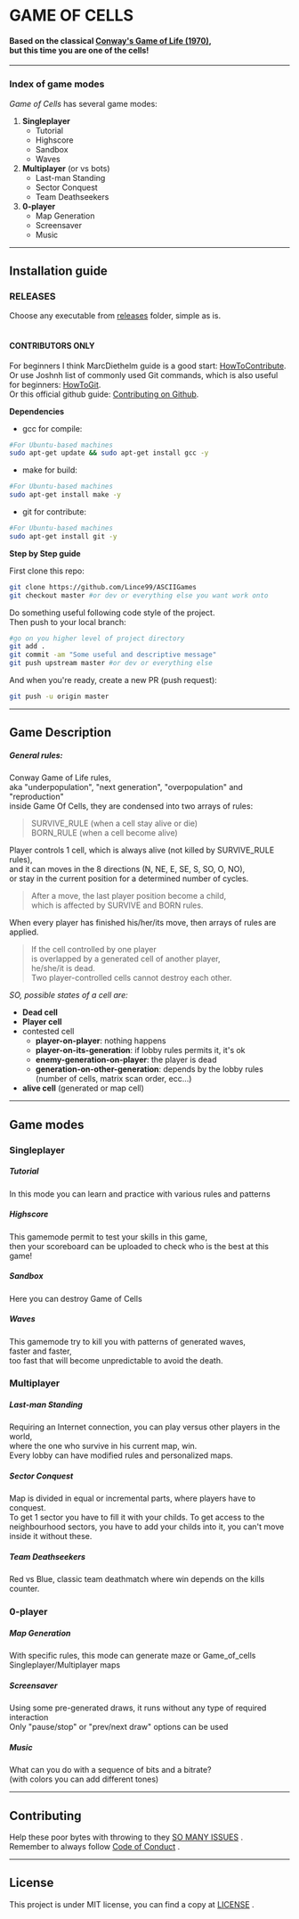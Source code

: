 # GAME OF CELLS <!-- INSERT LOGO HERE -->
#### Based on the classical <a href="https://en.wikipedia.org/wiki/Conway%27s_Game_of_Life">Conway's Game of Life (1970)</a>,<br>but this time you are one of the cells!


<!-- INSERT SCREENSHOT HERE -->

---

### Index of game modes

*Game of Cells* has several game modes:
1. **Singleplayer**
    - Tutorial
    - Highscore
    - Sandbox
    - Waves
1. **Multiplayer** (or vs bots)
    - Last-man Standing
    - Sector Conquest
    - Team Deathseekers
1. **0-player**
    - Map Generation
    - Screensaver
    - Music

---

## Installation guide

### RELEASES

Choose any executable from [releases](https://github.com/Lince99/ASCIIGames/tree/dev/GameOfCells/releases) folder, simple as is.
<br><br>
#### CONTRIBUTORS ONLY

For beginners I think MarcDiethelm guide is a good start: [HowToContribute](https://github.com/MarcDiethelm/contributing/blob/master/README.md).<br>
Or use Joshnh list of commonly used Git commands, which is also useful for beginners:
[HowToGit](https://github.com/joshnh/Git-Commands).<br>
Or this official github guide:
[Contributing on Github](https://github.com/MarcDiethelm/contributing/blob/master/README.md).

**Dependencies**

- gcc for compile:
```bash
#For Ubuntu-based machines
sudo apt-get update && sudo apt-get install gcc -y
```
- make for build:
```bash
#For Ubuntu-based machines
sudo apt-get install make -y
```
- git for contribute:
```bash
#For Ubuntu-based machines
sudo apt-get install git -y
```


**Step by Step guide** <br>

First clone this repo:
```bash
git clone https://github.com/Lince99/ASCIIGames
git checkout master #or dev or everything else you want work onto
```
Do something useful following code style of the project.<br>
Then push to your local branch:
```bash
#go on you higher level of project directory
git add .
git commit -am "Some useful and descriptive message"
git push upstream master #or dev or everything else
```

And when you're ready, create a new PR (push request):
```bash
git push -u origin master
```

---

## Game Description

##### General rules:

Conway Game of Life rules, <br>
aka "underpopulation", "next generation", "overpopulation" and "reproduction"<br>
inside Game Of Cells, they are condensed into two arrays of rules: <br>
> SURVIVE_RULE (when a cell stay alive or die)<br>
> BORN_RULE (when a cell become alive)

Player controls 1 cell, which is always alive (not killed by SURVIVE_RULE rules),<br>
and it can moves in the 8 directions (N, NE, E, SE, S, SO, O, NO), <br>
or stay in the current position for a determined number of cycles.
> After a move, the last player position become a child,<br>
> which is affected by SURVIVE and BORN rules.

When every player has finished his/her/its move, then arrays of rules are applied.<br>
> If the cell controlled by one player<br>
>  is overlapped by a generated cell of another player, <br>
> he/she/it is dead.<br>
Two player-controlled cells cannot destroy each other.


*SO, possible states of a cell are:<br>*
* **Dead cell**
* **Player cell**
* contested cell
    * **player-on-player**: nothing happens
    * **player-on-its-generation**: if lobby rules permits it, it's ok
    * **enemy-generation-on-player**: the player is dead
    * **generation-on-other-generation**: depends by the lobby rules<br> (number of cells, matrix scan order, ecc...)
* **alive cell** (generated or map cell)

---

## Game modes


### Singleplayer

##### Tutorial
In this mode you can learn and practice with various rules and patterns

##### Highscore
This gamemode permit to test your skills in this game,<br>
then your scoreboard can be uploaded to check who is the best at this game!

##### Sandbox
Here you can destroy Game of Cells

##### Waves
This gamemode try to kill you with patterns of generated waves, <br>faster and faster,<br>
too fast that will become unpredictable to avoid the death.


### Multiplayer

##### Last-man Standing
Requiring an Internet connection, you can play versus other players in the world,<br>
where the one who survive in his current map, win.<br>
Every lobby can have modified rules and personalized maps.

##### Sector Conquest
Map is divided in equal or incremental parts, where players have to conquest.<br>
To get 1 sector you have to fill it with your childs.
To get access to the neighbourhood sectors, you have to add your childs into it,
you can't move inside it without these.

##### Team Deathseekers
Red vs Blue, classic team deathmatch where win depends on the kills counter.


### 0-player

##### Map Generation
With specific rules, this mode can generate maze or Game_of_cells Singleplayer/Multiplayer maps

##### Screensaver
Using some pre-generated draws, it runs without any type of required interaction<br>
Only "pause/stop" or "prev/next draw" options can be used

##### Music
What can you do with a sequence of bits and a bitrate?<br>(with colors you can add different tones)


---

## Contributing

Help these poor bytes with throwing to they [SO MANY ISSUES](https://github.com/Lince99/ASCIIGames/issues) .<br>
Remember to always follow [Code of Conduct](https://github.com/Lince99/ASCIIGames/tree/dev/GameOfCells/CODE_OF_CONDUCT.md) .

---

## License
This project is under MIT license, you can find a copy at [LICENSE](https://github.com/Lince99/ASCIIGames/tree/dev/GameOfCells) .
